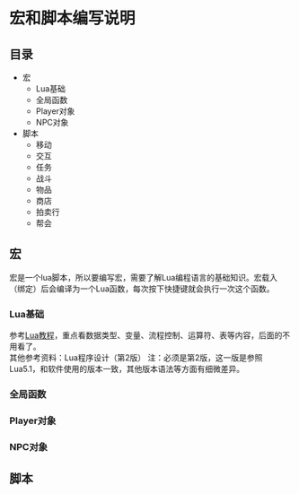 宏和脚本编写说明
====================================

## 目录
  * 宏
    * Lua基础
    * 全局函数
    * Player对象
    * NPC对象
  * 脚本
    * 移动
    * 交互
    * 任务
    * 战斗
    * 物品
    * 商店
    * 拍卖行
    * 帮会

## 宏
宏是一个lua脚本，所以要编写宏，需要了解Lua编程语言的基础知识。宏载入（绑定）后会编译为一个Lua函数，每次按下快捷键就会执行一次这个函数。

### Lua基础
参考[Lua教程](http://www.runoob.com/lua/lua-tutorial.html)，重点看数据类型、变量、流程控制、运算符、表等内容，后面的不用看了。<br>
其他参考资料：Lua程序设计（第2版）   注：必须是第2版，这一版是参照Lua5.1，和软件使用的版本一致，其他版本语法等方面有细微差异。
### 全局函数

### Player对象

### NPC对象



## 脚本
    

